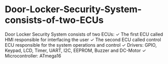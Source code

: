 # Door-Locker-Security-System-consists-of-two-ECUs
 Door Locker Security System consists of two ECUs:  ✓ The first ECU called HMI responsible for interfacing the user ✓ The second ECU called control ECU responsible for the system operations and control ✓ Drivers: GPIO, Keypad, LCD, Timer, UART, I2C, EEPROM, Buzzer and DC-Motor ✓ Microcontroller: ATmega16
